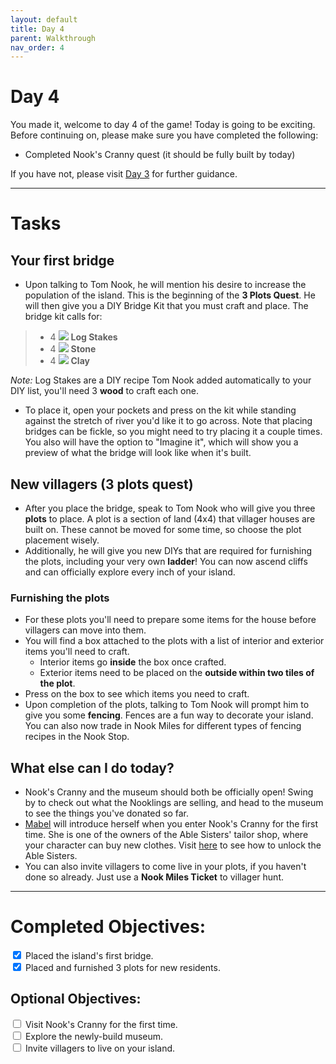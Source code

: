 ```yaml
---
layout: default
title: Day 4
parent: Walkthrough
nav_order: 4
---
```


# Day 4
You made it, welcome to day 4 of the game! Today is going to be exciting. Before continuing on, please make sure you have completed the following:
- Completed Nook's Cranny quest (it should be fully built by today)

If you have not, please visit [Day 3](https://chibisnorlax.github.io/acnhbeginners/walkthrough/day%203/) for further guidance.

* * *
# Tasks
## Your first bridge
- Upon talking to Tom Nook, he will mention his desire to increase the population of the island. This is the beginning of the **3 Plots Quest**. He will then give you a DIY Bridge Kit that you must craft and place. The bridge kit calls for:
<blockquote>
  <ul>
    <li>4 <span><img src="https://acnhcdn.com/latest/DIYRecipeIcon/FtrWoodPile.png" id="inv-icon"></span> <b>Log Stakes</b></li>
    <li>4 <span><img src="https://acnhcdn.com/latest/MenuIcon/OreStone.png" id="inv-icon"></span> <b>Stone</b></li>
    <li>4 <span><img src="https://acnhcdn.com/latest/MenuIcon/OreClay.png" id="inv-icon"></span> <b>Clay</b></li>
  </ul>
</blockquote>

*Note:* Log Stakes are a DIY recipe Tom Nook added automatically to your DIY list, you'll need 3 **wood** to craft each one.

- To place it, open your pockets and press <span class="icon-A"></span> on the kit while standing against the stretch of river you'd like it to go across. Note that placing bridges can be fickle, so you might need to try placing it a couple times. You also will have the option to "Imagine it", which will show you a preview of what the bridge will look like when it's built. 

## New villagers (3 plots quest)
- After you place the bridge, speak to Tom Nook who will give you three **plots** to place. A plot is a section of land (4x4) that villager houses are built on. These cannot be moved for some time, so choose the plot placement wisely.
- Additionally, he will give you new DIYs that are required for furnishing the plots, including your very own **ladder**! You can now ascend cliffs and can officially explore every inch of your island.

### Furnishing the plots
- For these plots you'll need to prepare some items for the house before villagers can move into them.
- You will find a box attached to the plots with a list of interior and exterior items you'll need to craft. 
  - Interior items go **inside** the box once crafted.
  - Exterior items need to be placed on the **outside within two tiles of the plot**.
- Press <span class="icon-A"></span> on the box to see which items you need to craft.
- Upon completion of the plots, talking to Tom Nook will prompt him to give you some **fencing**. Fences are a fun way to decorate your island. You can also now trade in Nook Miles for different types of fencing recipes in the Nook Stop.

## What else can I do today?
- Nook's Cranny and the museum should both be officially open! Swing by to check out what the Nooklings are selling, and head to the museum to see the things you've donated so far.
- [Mabel](https://chibisnorlax.github.io/acnhfaq/npc/#mabel) will introduce herself when you enter Nook's Cranny for the first time. She is one of the owners of the Able Sisters' tailor shop, where your character can buy new clothes. Visit [here](https://chibisnorlax.github.io/acnhfaq/unlocks/#building-unlocks) to see how to unlock the Able Sisters. 
- You can also invite villagers to come live in your plots, if you haven't done so already. Just use a **Nook Miles Ticket** to villager hunt.

* * *

# Completed Objectives:
<div>
  <input type="checkbox" checked="yes"/>  
    <label>Placed the island's first bridge.</label> <br>
  <input type="checkbox" checked="yes"/>  
    <label>Placed and furnished 3 plots for new residents.</label> <br>
</div>

## Optional Objectives: 
<div>
  <input type="checkbox">
    <label>Visit Nook's Cranny for the first time.</label> <br>
  <input type="checkbox">
    <label>Explore the newly-build museum.</label><br>
  <input type="checkbox">
    <label>Invite villagers to live on your island.</label><br>
</div>
